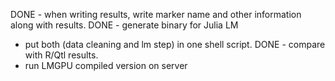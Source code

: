 DONE - when writing results, write marker name and other information along with results.
DONE - generate binary for Julia LM
- put both (data cleaning and lm step) in one shell script.
DONE - compare with R/Qtl results.
- run LMGPU compiled version on server
